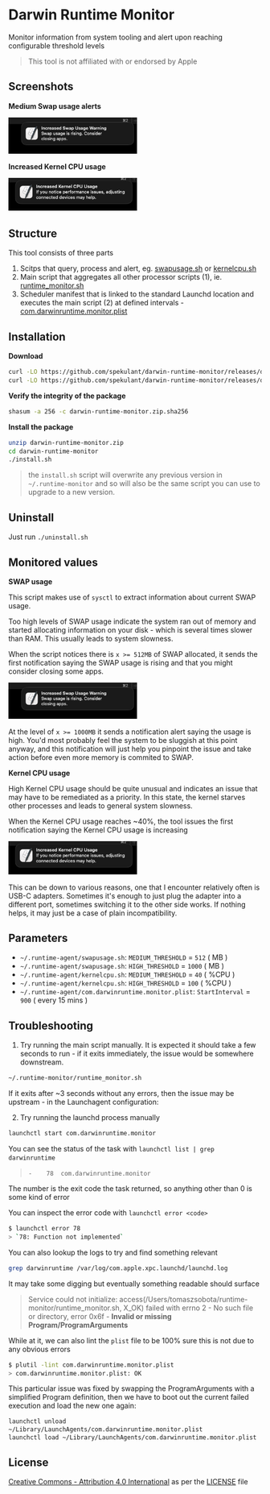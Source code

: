 # Darwin Runtime Monitor

Monitor information from system tooling and alert upon reaching configurable threshold levels

> This tool is not affiliated with or endorsed by Apple

## Screenshots

**Medium Swap usage alerts**

<p align="left">
  <img width="256" src="media/swap-warning.png" alt="Example image removed">
</p>

**Increased Kernel CPU usage**

<p align="left">
  <img width="256" src="media/kernel-cpu-warning.png" alt="Example image removed">
</p>

## Structure

This tool consists of three parts 

1. Scitps that query, process and alert, eg. [swapusage.sh](./swapusage.sh) or [kernelcpu.sh](./kernelcpu.sh)
2. Main script that aggregates all other processor scripts (1), ie. [runtime_monitor.sh](./runtime_monitor.sh)
3. Scheduler manifest that is linked to the standard Launchd location and executes the main script (2) at defined intervals - [com.darwinruntime.monitor.plist](./com.darwinruntime.monitor.plist)

## Installation

**Download**
```bash
curl -LO https://github.com/spekulant/darwin-runtime-monitor/releases/download/latest/darwin-runtime-monitor.zip
curl -LO https://github.com/spekulant/darwin-runtime-monitor/releases/download/latest/darwin-runtime-monitor.zip.sha256
```

**Verify the integrity of the package**
```bash
shasum -a 256 -c darwin-runtime-monitor.zip.sha256
```

**Install the package**

```bash
unzip darwin-runtime-monitor.zip
cd darwin-runtime-monitor
./install.sh
```

> the `install.sh` script will overwrite any previous version in `~/.runtime-monitor` and so will also be the same script you can use to upgrade to a new version.

## Uninstall

Just run `./uninstall.sh`

## Monitored values

**SWAP usage**

This script makes use of `sysctl` to extract information about current SWAP usage. 

Too high levels of SWAP usage indicate the system ran out of memory and started allocating 
information on your disk - which is several times slower than RAM. This usually leads to system slowness.

When the script notices there is `x >= 512MB` of SWAP allocated, it sends the first notification saying the SWAP usage is rising and that you might consider closing some apps.

<p align="left">
  <img width="256" src="media/swap-warning.png" alt="Example image removed">
</p>

At the level of `x >= 1000MB` it sends a notification alert saying the usage is high. You'd most probably feel the system to be sluggish at this point anyway, and this notification will just help you pinpoint the issue and take action before even more memory is commited to SWAP.

**Kernel CPU usage**

High Kernel CPU usage should be quite unusual and indicates an issue that may have to be remediated as a priority. In this state, the kernel starves other processes and leads to general system slowness.

When the Kernel CPU usage reaches ~40%, the tool issues the first notification saying the Kernel CPU usage is increasing

<p align="left">
  <img width="256" src="media/kernel-cpu-warning.png" alt="Example image removed">
</p>

This can be down to various reasons, one that I encounter relatively often is USB-C adapters. Sometimes it's enough to just plug the adapter into a different port, sometimes switching it to the other side works. If nothing helps, it may just be a case of plain incompatibility. 

## Parameters

- `~/.runtime-agent/swapusage.sh`: `MEDIUM_THRESHOLD` = `512` ( MB )
- `~/.runtime-agent/swapusage.sh`: `HIGH_THRESHOLD` = `1000` ( MB )
- `~/.runtime-agent/kernelcpu.sh`: `MEDIUM_THRESHOLD` = `40` ( %CPU )
- `~/.runtime-agent/kernelcpu.sh`: `HIGH_THRESHOLD` = `100` ( %CPU )
- `~/.runtime-agent/com.darwinruntime.monitor.plist`: `StartInterval` = `900` ( every 15 mins )

## Troubleshooting

1. Try running the main script manually. It is expected it should take a few seconds to run - if it exits immediately, the issue would be somewhere downstream. 

```bash
~/.runtime-monitor/runtime_monitor.sh
```

If it exits after ~3 seconds without any errors, then the issue may be upstream - in the Launchagent configuration: 

2. Try running the launchd process manually

```bash
launchctl start com.darwinruntime.monitor
```

You can see the status of the task with `launchctl list | grep darwinruntime`

> `-	78	com.darwinruntime.monitor`

The number is the exit code the task returned, so anything other than 0 is some kind of error

You can inspect the error code with `launchctl error <code>`

```bash
$ launchctl error 78
> `78: Function not implemented`
```

You can also lookup the logs to try and find something relevant

```bash
grep darwinruntime /var/log/com.apple.xpc.launchd/launchd.log
```

It may take some digging but eventually something readable should surface

> Service could not initialize: access(/Users/tomaszsobota/runtime-monitor/runtime_monitor.sh, X_OK) failed with errno 2 - No such file or directory, error 0x6f - **Invalid or missing Program/ProgramArguments**

While at it, we can also lint the `plist` file to be 100% sure this is not due to any obvious errors

```bash
$ plutil -lint com.darwinruntime.monitor.plist
> com.darwinruntime.monitor.plist: OK
```

This particular issue was fixed by swapping the ProgramArguments with a simplified Program definition, then we have to boot out the current failed execution and load the new one again:

```
launchctl unload ~/Library/LaunchAgents/com.darwinruntime.monitor.plist
launchctl load ~/Library/LaunchAgents/com.darwinruntime.monitor.plist
```

## License

[Creative Commons - Attribution 4.0 International](https://creativecommons.org/licenses/by/4.0/) as per the [LICENSE](./LICENSE) file
